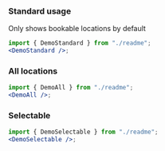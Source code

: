 ### Standard usage

Only shows bookable locations by default

```jsx harmony
import { DemoStandard } from "./readme";
<DemoStandard />;
```

### All locations

```jsx harmony
import { DemoAll } from "./readme";
<DemoAll />;
```

### Selectable

```jsx harmony
import { DemoSelectable } from "./readme";
<DemoSelectable />;
```